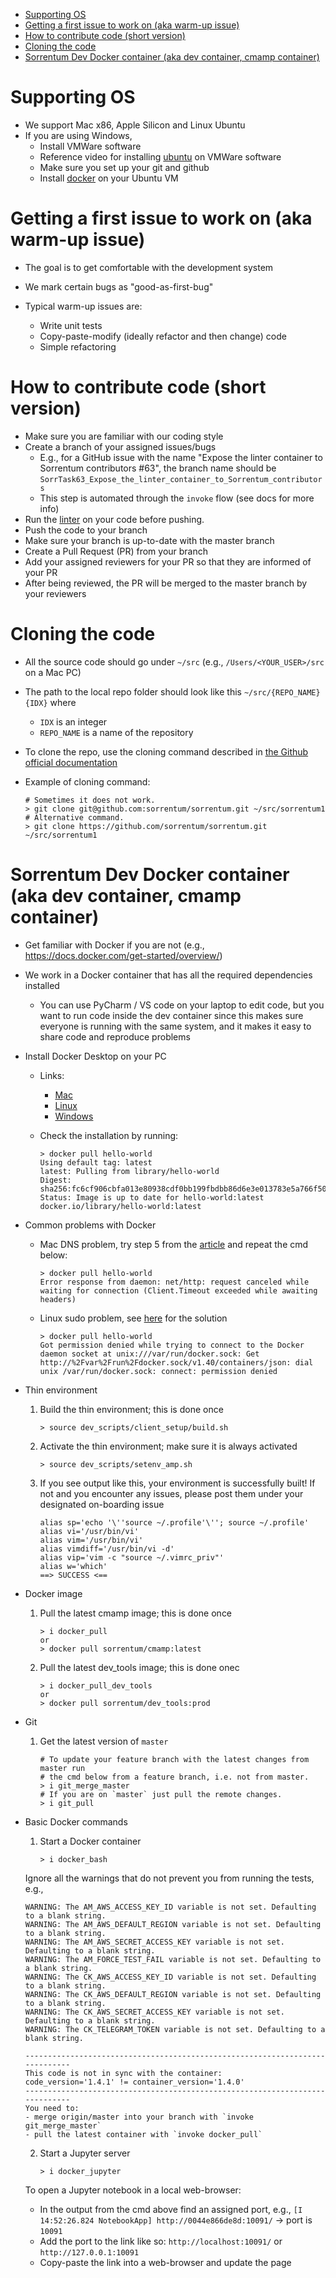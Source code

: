<!--ts-->

- [Supporting OS](#supporting-os)
- [Getting a first issue to work on (aka warm-up issue)](#getting-a-first-issue-to-work-on-aka-warm-up-issue)
- [How to contribute code (short version)](#how-to-contribute-code-short-version)
- [Cloning the code](#cloning-the-code)
- [Sorrentum Dev Docker container (aka dev container, cmamp container)](#sorrentum-dev-docker-container-aka-dev-container-cmamp-container)

<!--te-->

# Supporting OS

- We support Mac x86, Apple Silicon and Linux Ubuntu
- If you are using Windows,
  - Install VMWare software
  - Reference video for installing
    [ubuntu](https://www.youtube.com/watch?v=NhlhJFKmzpk&ab_channel=ProgrammingKnowledge)
    on VMWare software
  - Make sure you set up your git and github
  - Install
    [docker](https://docs.docker.com/engine/install/ubuntu/#install-using-the-repository)
    on your Ubuntu VM

# Getting a first issue to work on (aka warm-up issue)

- The goal is to get comfortable with the development system

- We mark certain bugs as "good-as-first-bug"

- Typical warm-up issues are:
  - Write unit tests
  - Copy-paste-modify (ideally refactor and then change) code
  - Simple refactoring

# How to contribute code (short version)

- Make sure you are familiar with our coding style
- Create a branch of your assigned issues/bugs
  - E.g., for a GitHub issue with the name "Expose the linter container to
    Sorrentum contributors #63", the branch name should be
    `SorrTask63_Expose_the_linter_container_to_Sorrentum_contributors`
  - This step is automated through the `invoke` flow (see docs for more info)
- Run the
  [linter](https://github.com/sorrentum/sorrentum/blob/master/docs/First_review_process.md#run-linter)
  on your code before pushing.
- Push the code to your branch
- Make sure your branch is up-to-date with the master branch
- Create a Pull Request (PR) from your branch
- Add your assigned reviewers for your PR so that they are informed of your PR
- After being reviewed, the PR will be merged to the master branch by your
  reviewers

# Cloning the code

- All the source code should go under `~/src` (e.g., `/Users/<YOUR_USER>/src` on
  a Mac PC)
- The path to the local repo folder should look like this
  `~/src/{REPO_NAME}{IDX}` where
  - `IDX` is an integer
  - `REPO_NAME` is a name of the repository
- To clone the repo, use the cloning command described in
  [the Github official documentation](https://docs.github.com/en/github/creating-cloning-and-archiving-repositories/cloning-a-repository-from-github/cloning-a-repository)
- Example of cloning command:

    ```
    # Sometimes it does not work.
    > git clone git@github.com:sorrentum/sorrentum.git ~/src/sorrentum1
    # Alternative command.
    > git clone https://github.com/sorrentum/sorrentum.git ~/src/sorrentum1
    ```

# Sorrentum Dev Docker container (aka dev container, cmamp container)

- Get familiar with Docker if you are not (e.g.,
  https://docs.docker.com/get-started/overview/)

- We work in a Docker container that has all the required dependencies installed

  - You can use PyCharm / VS code on your laptop to edit code, but you want to
    run code inside the dev container since this makes sure everyone is running
    with the same system, and it makes it easy to share code and reproduce
    problems

- Install Docker Desktop on your PC

  - Links:
    - [Mac](https://docs.docker.com/desktop/install/mac-install/)
    - [Linux](https://docs.docker.com/desktop/install/linux-install/)
    - [Windows](https://docs.docker.com/desktop/install/windows-install/)
  - Check the installation by running:

      ```
      > docker pull hello-world
      Using default tag: latest
      latest: Pulling from library/hello-world
      Digest: sha256:fc6cf906cbfa013e80938cdf0bb199fbdbb86d6e3e013783e5a766f50f5dbce0
      Status: Image is up to date for hello-world:latest
      docker.io/library/hello-world:latest
      ```

- Common problems with Docker

  - Mac DNS problem, try step 5 from the
    [article](https://medium.com/freethreads/mac-os-docker-error-response-from-daemon-net-http-request-canceled-while-waiting-for-connection-7d1069eb4ca9)
    and repeat the cmd below:

      ```
      > docker pull hello-world
      Error response from daemon: net/http: request canceled while waiting for connection (Client.Timeout exceeded while awaiting headers)
      ```

  - Linux sudo problem, see
    [here](https://stackoverflow.com/questions/48568172/docker-sock-permission-denied)
    for the solution

      ```
      > docker pull hello-world
      Got permission denied while trying to connect to the Docker daemon socket at unix:///var/run/docker.sock: Get   http://%2Fvar%2Frun%2Fdocker.sock/v1.40/containers/json: dial unix /var/run/docker.sock: connect: permission denied
      ```

- Thin environment

  1. Build the thin environment; this is done once

      ```
      > source dev_scripts/client_setup/build.sh
      ```

  2. Activate the thin environment; make sure it is always activated

      ```
      > source dev_scripts/setenv_amp.sh
      ```

  3. If you see output like this, your environment is successfully built! If not
     and you encounter any issues, please post them under your designated
     on-boarding issue

      ```
      alias sp='echo '\''source ~/.profile'\''; source ~/.profile'
      alias vi='/usr/bin/vi'
      alias vim='/usr/bin/vi'
      alias vimdiff='/usr/bin/vi -d'
      alias vip='vim -c "source ~/.vimrc_priv"'
      alias w='which'
      ==> SUCCESS <==
      ```

- Docker image

  1. Pull the latest cmamp image; this is done once

      ```
      > i docker_pull
      or
      > docker pull sorrentum/cmamp:latest
      ```

  2. Pull the latest dev_tools image; this is done onec

      ```
      > i docker_pull_dev_tools
      or
      > docker pull sorrentum/dev_tools:prod
      ```

- Git

  1. Get the latest version of `master`

      ```
      # To update your feature branch with the latest changes from master run
      # the cmd below from a feature branch, i.e. not from master.
      > i git_merge_master
      # If you are on `master` just pull the remote changes.
      > i git_pull
      ```

- Basic Docker commands

  1. Start a Docker container

      ```
      > i docker_bash
      ```

  Ignore all the warnings that do not prevent you from running the tests, e.g.,

  ```
  WARNING: The AM_AWS_ACCESS_KEY_ID variable is not set. Defaulting to a blank string.
  WARNING: The AM_AWS_DEFAULT_REGION variable is not set. Defaulting to a blank string.
  WARNING: The AM_AWS_SECRET_ACCESS_KEY variable is not set. Defaulting to a blank string.
  WARNING: The AM_FORCE_TEST_FAIL variable is not set. Defaulting to a blank string.
  WARNING: The CK_AWS_ACCESS_KEY_ID variable is not set. Defaulting to a blank string.
  WARNING: The CK_AWS_DEFAULT_REGION variable is not set. Defaulting to a blank string.
  WARNING: The CK_AWS_SECRET_ACCESS_KEY variable is not set. Defaulting to a blank string.
  WARNING: The CK_TELEGRAM_TOKEN variable is not set. Defaulting to a blank string.
  ```

  ```
  -----------------------------------------------------------------------------
  This code is not in sync with the container:
  code_version='1.4.1' != container_version='1.4.0'
  -----------------------------------------------------------------------------
  You need to:
  - merge origin/master into your branch with `invoke git_merge_master`
  - pull the latest container with `invoke docker_pull`
  ```

  2. Start a Jupyter server

      ```
      > i docker_jupyter
      ```

  To open a Jupyter notebook in a local web-browser:

  - In the output from the cmd above find an assigned port, e.g.,
    `[I 14:52:26.824 NotebookApp] http://0044e866de8d:10091/` -> port is `10091`
  - Add the port to the link like so: `http://localhost:10091/` or
    `http://127.0.0.1:10091`
  - Copy-paste the link into a web-browser and update the page
